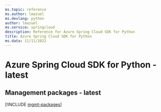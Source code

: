 ```yaml
---
ms.topic: reference
ms.author: lmazuel
ms.devlang: python
author: lmazuel
ms.service: springcloud
description: Reference for Azure Spring Cloud SDK for Python
title: Azure Spring Cloud SDK for Python
ms.data: 11/11/2022
---
```

# Azure Spring Cloud SDK for Python - latest

## Management packages - latest
[!INCLUDE [mgmt-packages](spring-cloud-mgmt-index.md)]